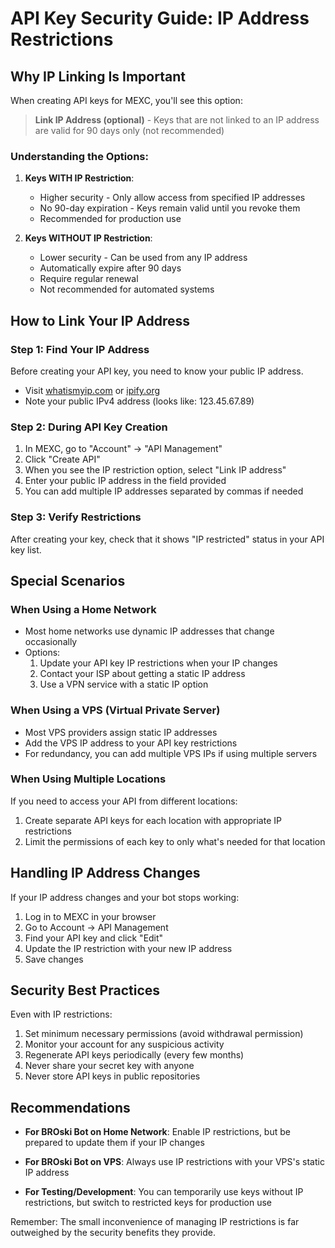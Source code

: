 # API Key Security Guide: IP Address Restrictions

## Why IP Linking Is Important

When creating API keys for MEXC, you'll see this option:
> **Link IP Address (optional)** - Keys that are not linked to an IP address are valid for 90 days only (not recommended)

### Understanding the Options:

1. **Keys WITH IP Restriction**: 
   - Higher security - Only allow access from specified IP addresses
   - No 90-day expiration - Keys remain valid until you revoke them
   - Recommended for production use

2. **Keys WITHOUT IP Restriction**:
   - Lower security - Can be used from any IP address
   - Automatically expire after 90 days
   - Require regular renewal
   - Not recommended for automated systems

## How to Link Your IP Address

### Step 1: Find Your IP Address
Before creating your API key, you need to know your public IP address.

- Visit [whatismyip.com](https://www.whatismyip.com/) or [ipify.org](https://api.ipify.org/)
- Note your public IPv4 address (looks like: 123.45.67.89)

### Step 2: During API Key Creation
1. In MEXC, go to "Account" → "API Management"
2. Click "Create API"
3. When you see the IP restriction option, select "Link IP address"
4. Enter your public IP address in the field provided
5. You can add multiple IP addresses separated by commas if needed

### Step 3: Verify Restrictions
After creating your key, check that it shows "IP restricted" status in your API key list.

## Special Scenarios

### When Using a Home Network
- Most home networks use dynamic IP addresses that change occasionally
- Options:
  1. Update your API key IP restrictions when your IP changes
  2. Contact your ISP about getting a static IP address
  3. Use a VPN service with a static IP option

### When Using a VPS (Virtual Private Server)
- Most VPS providers assign static IP addresses
- Add the VPS IP address to your API key restrictions
- For redundancy, you can add multiple VPS IPs if using multiple servers

### When Using Multiple Locations
If you need to access your API from different locations:
1. Create separate API keys for each location with appropriate IP restrictions
2. Limit the permissions of each key to only what's needed for that location

## Handling IP Address Changes

If your IP address changes and your bot stops working:

1. Log in to MEXC in your browser
2. Go to Account → API Management
3. Find your API key and click "Edit"
4. Update the IP restriction with your new IP address
5. Save changes

## Security Best Practices

Even with IP restrictions:
1. Set minimum necessary permissions (avoid withdrawal permission)
2. Monitor your account for any suspicious activity
3. Regenerate API keys periodically (every few months)
4. Never share your secret key with anyone
5. Never store API keys in public repositories

## Recommendations

- **For BROski Bot on Home Network**: 
  Enable IP restrictions, but be prepared to update them if your IP changes

- **For BROski Bot on VPS**:
  Always use IP restrictions with your VPS's static IP address

- **For Testing/Development**:
  You can temporarily use keys without IP restrictions, but switch to restricted keys for production use

Remember: The small inconvenience of managing IP restrictions is far outweighed by the security benefits they provide.
